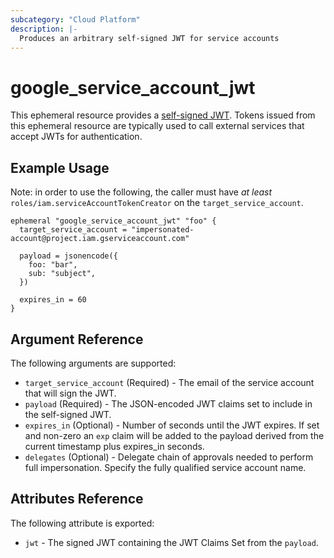```yaml
---
subcategory: "Cloud Platform"
description: |-
  Produces an arbitrary self-signed JWT for service accounts
---
```


# google_service_account_jwt

This ephemeral resource provides a [self-signed JWT](https://cloud.google.com/iam/docs/create-short-lived-credentials-direct#sa-credentials-jwt).  Tokens issued from this ephemeral resource are typically used to call external services that accept JWTs for authentication.

## Example Usage

Note: in order to use the following, the caller must have _at least_ `roles/iam.serviceAccountTokenCreator` on the `target_service_account`.

```hcl
ephemeral "google_service_account_jwt" "foo" {
  target_service_account = "impersonated-account@project.iam.gserviceaccount.com"

  payload = jsonencode({
    foo: "bar",
    sub: "subject",
  })

  expires_in = 60
}
```

## Argument Reference

The following arguments are supported:

* `target_service_account` (Required) - The email of the service account that will sign the JWT.
* `payload` (Required) - The JSON-encoded JWT claims set to include in the self-signed JWT.
* `expires_in` (Optional) - Number of seconds until the JWT expires. If set and non-zero an `exp` claim will be added to the payload derived from the current timestamp plus expires_in seconds.
* `delegates` (Optional) - Delegate chain of approvals needed to perform full impersonation. Specify the fully qualified service account name.

## Attributes Reference

The following attribute is exported:

* `jwt` - The signed JWT containing the JWT Claims Set from the `payload`.

